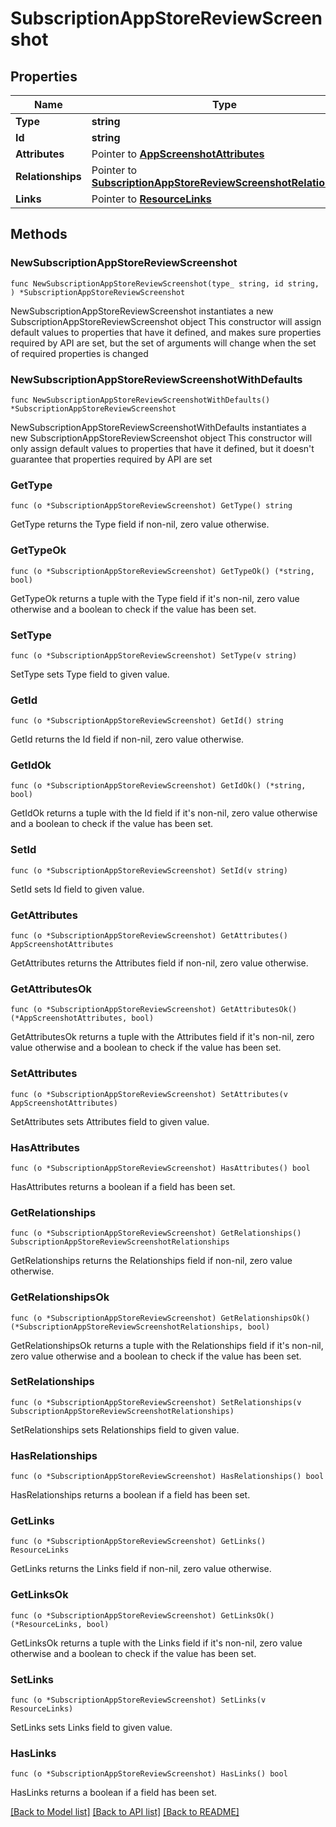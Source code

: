 # SubscriptionAppStoreReviewScreenshot

## Properties

Name | Type | Description | Notes
------------ | ------------- | ------------- | -------------
**Type** | **string** |  | 
**Id** | **string** |  | 
**Attributes** | Pointer to [**AppScreenshotAttributes**](AppScreenshotAttributes.md) |  | [optional] 
**Relationships** | Pointer to [**SubscriptionAppStoreReviewScreenshotRelationships**](SubscriptionAppStoreReviewScreenshotRelationships.md) |  | [optional] 
**Links** | Pointer to [**ResourceLinks**](ResourceLinks.md) |  | [optional] 

## Methods

### NewSubscriptionAppStoreReviewScreenshot

`func NewSubscriptionAppStoreReviewScreenshot(type_ string, id string, ) *SubscriptionAppStoreReviewScreenshot`

NewSubscriptionAppStoreReviewScreenshot instantiates a new SubscriptionAppStoreReviewScreenshot object
This constructor will assign default values to properties that have it defined,
and makes sure properties required by API are set, but the set of arguments
will change when the set of required properties is changed

### NewSubscriptionAppStoreReviewScreenshotWithDefaults

`func NewSubscriptionAppStoreReviewScreenshotWithDefaults() *SubscriptionAppStoreReviewScreenshot`

NewSubscriptionAppStoreReviewScreenshotWithDefaults instantiates a new SubscriptionAppStoreReviewScreenshot object
This constructor will only assign default values to properties that have it defined,
but it doesn't guarantee that properties required by API are set

### GetType

`func (o *SubscriptionAppStoreReviewScreenshot) GetType() string`

GetType returns the Type field if non-nil, zero value otherwise.

### GetTypeOk

`func (o *SubscriptionAppStoreReviewScreenshot) GetTypeOk() (*string, bool)`

GetTypeOk returns a tuple with the Type field if it's non-nil, zero value otherwise
and a boolean to check if the value has been set.

### SetType

`func (o *SubscriptionAppStoreReviewScreenshot) SetType(v string)`

SetType sets Type field to given value.


### GetId

`func (o *SubscriptionAppStoreReviewScreenshot) GetId() string`

GetId returns the Id field if non-nil, zero value otherwise.

### GetIdOk

`func (o *SubscriptionAppStoreReviewScreenshot) GetIdOk() (*string, bool)`

GetIdOk returns a tuple with the Id field if it's non-nil, zero value otherwise
and a boolean to check if the value has been set.

### SetId

`func (o *SubscriptionAppStoreReviewScreenshot) SetId(v string)`

SetId sets Id field to given value.


### GetAttributes

`func (o *SubscriptionAppStoreReviewScreenshot) GetAttributes() AppScreenshotAttributes`

GetAttributes returns the Attributes field if non-nil, zero value otherwise.

### GetAttributesOk

`func (o *SubscriptionAppStoreReviewScreenshot) GetAttributesOk() (*AppScreenshotAttributes, bool)`

GetAttributesOk returns a tuple with the Attributes field if it's non-nil, zero value otherwise
and a boolean to check if the value has been set.

### SetAttributes

`func (o *SubscriptionAppStoreReviewScreenshot) SetAttributes(v AppScreenshotAttributes)`

SetAttributes sets Attributes field to given value.

### HasAttributes

`func (o *SubscriptionAppStoreReviewScreenshot) HasAttributes() bool`

HasAttributes returns a boolean if a field has been set.

### GetRelationships

`func (o *SubscriptionAppStoreReviewScreenshot) GetRelationships() SubscriptionAppStoreReviewScreenshotRelationships`

GetRelationships returns the Relationships field if non-nil, zero value otherwise.

### GetRelationshipsOk

`func (o *SubscriptionAppStoreReviewScreenshot) GetRelationshipsOk() (*SubscriptionAppStoreReviewScreenshotRelationships, bool)`

GetRelationshipsOk returns a tuple with the Relationships field if it's non-nil, zero value otherwise
and a boolean to check if the value has been set.

### SetRelationships

`func (o *SubscriptionAppStoreReviewScreenshot) SetRelationships(v SubscriptionAppStoreReviewScreenshotRelationships)`

SetRelationships sets Relationships field to given value.

### HasRelationships

`func (o *SubscriptionAppStoreReviewScreenshot) HasRelationships() bool`

HasRelationships returns a boolean if a field has been set.

### GetLinks

`func (o *SubscriptionAppStoreReviewScreenshot) GetLinks() ResourceLinks`

GetLinks returns the Links field if non-nil, zero value otherwise.

### GetLinksOk

`func (o *SubscriptionAppStoreReviewScreenshot) GetLinksOk() (*ResourceLinks, bool)`

GetLinksOk returns a tuple with the Links field if it's non-nil, zero value otherwise
and a boolean to check if the value has been set.

### SetLinks

`func (o *SubscriptionAppStoreReviewScreenshot) SetLinks(v ResourceLinks)`

SetLinks sets Links field to given value.

### HasLinks

`func (o *SubscriptionAppStoreReviewScreenshot) HasLinks() bool`

HasLinks returns a boolean if a field has been set.


[[Back to Model list]](../README.md#documentation-for-models) [[Back to API list]](../README.md#documentation-for-api-endpoints) [[Back to README]](../README.md)


